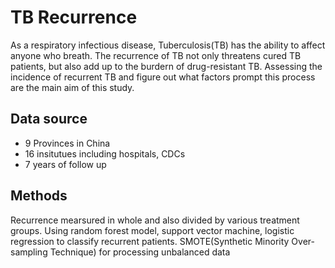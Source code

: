 # TB Recurrence
As a respiratory infectious disease, Tuberculosis(TB) has the ability to affect anyone who breath. 
The recurrence of TB not only threatens cured TB patients, but also add up to the burdern of drug-resistant TB. 
Assessing the incidence of recurrent TB and figure out what factors prompt this process are the main aim of this study.

## Data source
- 9 Provinces in China
- 16 insitutues including hospitals, CDCs
- 7 years of follow up

## Methods
Recurrence mearsured in whole and also divided by various treatment groups.
Using random forest model, support vector machine, logistic regression to classify recurrent patients.
SMOTE(Synthetic Minority Over-sampling Technique) for processing unbalanced data
